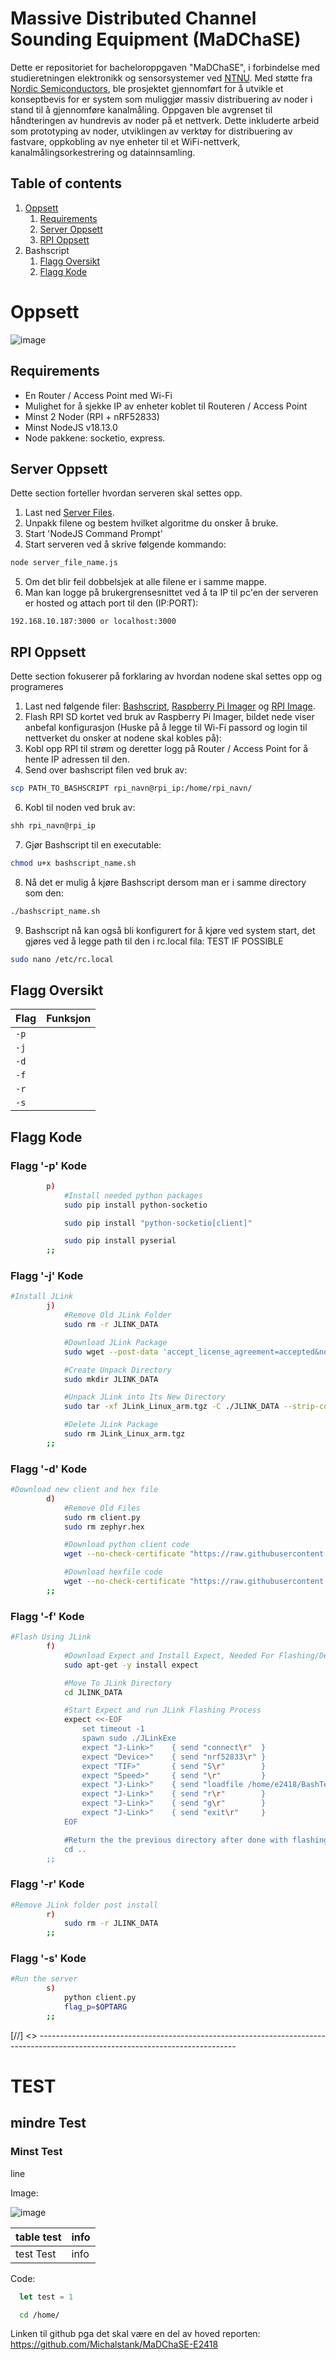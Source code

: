 # Massive Distributed Channel Sounding Equipment (MaDChaSE)

Dette er repositoriet for bacheloroppgaven "MaDChaSE", i forbindelse med studieretningen elektronikk og sensorsystemer ved [NTNU](https://www.ntnu.no/). Med støtte fra [Nordic Semiconductors](https://www.nordicsemi.com/), ble prosjektet gjennomført for å utvikle et konseptbevis for er system som muliggjør massiv distribuering av noder i stand til å gjennomføre kanalmåling. Oppgaven ble avgrenset til håndteringen av hundrevis av noder på et nettverk. Dette inkluderte arbeid som prototyping av noder, utviklingen av verktøy for distribuering av fastvare, oppkobling av nye enheter til et WiFi-nettverk, kanalmålingsorkestrering og datainnsamling. 

## Table of contents
1. [Oppsett](#Oppsett)
    1. [Requirements](#Requirements)
    2. [Server Oppsett](#Server-Oppsett)
    3. [RPI Oppsett](#RPI-Oppsett)
2. Bashscript
    1. [Flagg Oversikt](#flagg-oversikt)
    2. [Flagg Kode](#flagg-kode)

# Oppsett
![image](https://github.com/shakerhoudini/VHDL/blob/9421bcb0c60f7aab8808be60aede336b4b58db95/blok_diag.png)


## Requirements
- En Router / Access Point med Wi-Fi
- Mulighet for å sjekke IP av enheter koblet til Routeren / Access Point
- Minst 2 Noder (RPI + nRF52833)
- Minst NodeJS v18.13.0
- Node pakkene: socketio, express.

## Server Oppsett

Dette section forteller hvordan serveren skal settes opp.

1. Last ned [Server Files](https://github.com/Michalstank/MaDChaSE-E2418/tree/main/SVR).
2. Unpakk filene og bestem hvilket algoritme du onsker å bruke.
3. Start 'NodeJS Command Prompt'
4. Start serveren ved å skrive følgende kommando:
```bash
node server_file_name.js
```
5. Om det blir feil dobbelsjek at alle filene er i samme mappe.
6. Man kan logge på brukergrensesnittet ved å ta IP til pc'en der serveren er hosted og attach port til den (IP:PORT):
```
192.168.10.187:3000 or localhost:3000
```

## RPI Oppsett

Dette section fokuserer på forklaring av hvordan nodene skal settes opp og programeres

1. Last ned følgende filer: [Bashscript](), [Raspberry Pi Imager](https://downloads.raspberrypi.org/imager/imager_latest.exe) og [RPI Image](https://downloads.raspberrypi.com/raspios_oldstable_full_armhf/images/raspios_oldstable_full_armhf-2024-03-12/2024-03-12-raspios-bullseye-armhf-full.img.xz).
3. Flash RPI SD kortet ved bruk av Raspberry Pi Imager, bildet nede viser anbefal konfigurasjon (Huske på å legge til Wi-Fi passord og login til nettverket du onsker at nodene skal kobles på): 
4. Kobl opp RPI til strøm og deretter logg på Router / Access Point for å hente IP adressen til den.
5. Send over bashscript filen ved bruk av:
```bash
scp PATH_TO_BASHSCRIPT rpi_navn@rpi_ip:/home/rpi_navn/
```
6. Kobl til noden ved bruk av:
```bash
shh rpi_navn@rpi_ip 
```
7. Gjør Bashscript til en executable:
```bash
chmod u+x bashscript_name.sh
```
8. Nå det er mulig å kjøre Bashscript dersom man er i samme directory som den:
```bash
./bashscript_name.sh
```
9. Bashscript nå kan også bli konfigurert for å kjøre ved system start, det gjøres ved å legge path til den i rc.local fila: TEST IF POSSIBLE
```bash
sudo nano /etc/rc.local
```

## Flagg Oversikt

| Flag | Funksjon |
|------|----------|
|`-p`  |          |
|`-j`  |          |
|`-d`  |          |
|`-f`  |          |
|`-r`  |          |
|`-s`  |          |

## Flagg Kode
### Flagg '-p' Kode
```bash
		p) 
			#Install needed python packages
			sudo pip install python-socketio

			sudo pip install "python-socketio[client]"

			sudo pip install pyserial
		;;
```
### Flagg '-j' Kode
```bash
#Install JLink
		j) 
			#Remove Old JLink Folder
			sudo rm -r JLINK_DATA

			#Download JLink Package
			sudo wget --post-data 'accept_license_agreement=accepted&non_emb_ctr=confirmed&submit=Download+software' https://www.segger.com/downloads/jlink/JLink_Linux_arm.tgz

			#Create Unpack Directory
			sudo mkdir JLINK_DATA

			#Unpack JLink into Its New Directory
			sudo tar -xf JLink_Linux_arm.tgz -C ./JLINK_DATA --strip-components=1

			#Delete JLink Package
			sudo rm JLink_Linux_arm.tgz
		;;
```
### Flagg '-d' Kode
```bash
#Download new client and hex file
		d)
			#Remove Old Files
			sudo rm client.py
			sudo rm zephyr.hex

			#Download python client code
			wget --no-check-certificate "https://raw.githubusercontent.com/Michalstank/TEST-DOWNLOAD-REPO/main/client.py"

			#Download hexfile code
			wget --no-check-certificate "https://raw.githubusercontent.com/Michalstank/TEST-DOWNLOAD-REPO/main/zephyr.hex"
		;;
```
### Flagg '-f' Kode
```bash
#Flash Using JLink
		f)	
			#Download Expect and Install Expect, Needed For Flashing/Dealing with JLink
			sudo apt-get -y install expect

			#Move To JLink Directory
			cd JLINK_DATA

			#Start Expect and run JLink Flashing Process
			expect <<-EOF
				set timeout -1
				spawn sudo ./JLinkExe
				expect "J-Link>" 	{ send "connect\r" 	}
				expect "Device>"	{ send "nrf52833\r"	}
				expect "TIF>" 		{ send "S\r" 		}
				expect "Speed>"		{ send "\r" 		}
				expect "J-Link>"	{ send "loadfile /home/e2418/BashTest/zephyr.hex\r"}
				expect "J-Link>"	{ send "r\r"		}
				expect "J-Link>"	{ send "g\r"		}
				expect "J-Link>"	{ send "exit\r"		}
			EOF

			#Return the the previous directory after done with flashing
			cd ..
		;;
```
### Flagg '-r' Kode
```bash
#Remove JLink folder post install
		r)
			sudo rm -r JLINK_DATA
		;;
```
### Flagg '-s' Kode
```bash
#Run the server
		s) 
			python client.py
			flag_p=$OPTARG
		;;
```

[//] <> -------------------------------------------------------------------------------------------------------------------------------

# TEST

## mindre Test

### Minst Test

line

Image:

![image](https://github.com/Michalstank/MaDChaSE-E2418/assets/31627253/acef1b54-d0af-4a08-932f-2081fa88ebae)


| table test | info |
|------------|------|
|test Test   | info |

Code:
```js
  let test = 1
```

```bash
  cd /home/
```


Linken til github pga det skal være en del av hoved reporten: https://github.com/Michalstank/MaDChaSE-E2418
